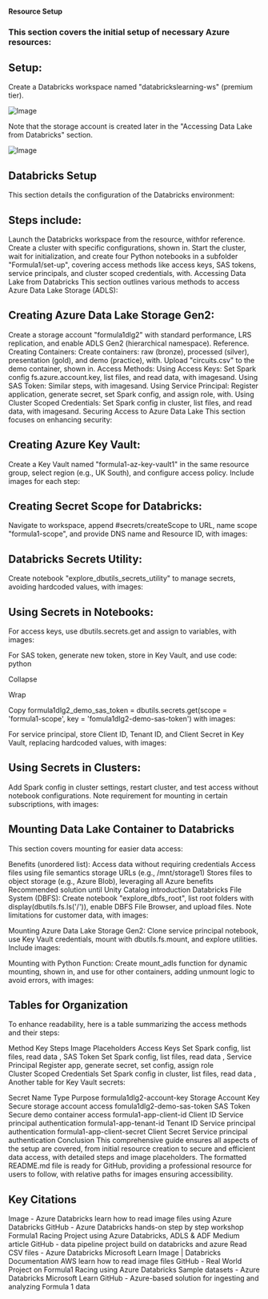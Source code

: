 #### Resource Setup

### This section covers the initial setup of necessary Azure resources:

## Setup:

Create a Databricks workspace named "databrickslearning-ws" (premium tier).

![Image](https://github.com/user-attachments/assets/4509beaa-5e24-4db9-80a2-48f8ac204293)


Note that the storage account is created later in the "Accessing Data Lake from Databricks" section.

![Image](https://github.com/user-attachments/assets/df8c79e1-3006-4b06-a17c-60badfe29415)

## Databricks Setup
This section details the configuration of the Databricks environment:

## Steps include:
Launch the Databricks workspace from the resource, withfor reference.
Create a cluster with specific configurations, shown in.
Start the cluster, wait for initialization, and create four Python notebooks in a subfolder "Formula1/set-up", covering access methods like access keys, SAS tokens, service principals, and cluster scoped credentials, with.
Accessing Data Lake from Databricks
This section outlines various methods to access Azure Data Lake Storage (ADLS):

## Creating Azure Data Lake Storage Gen2:
Create a storage account "formula1dlg2" with standard performance, LRS replication, and enable ADLS Gen2 (hierarchical namespace). Reference.
Creating Containers:
Create containers: raw (bronze), processed (silver), presentation (gold), and demo (practice), with.
Upload "circuits.csv" to the demo container, shown in.
Access Methods:
Using Access Keys: Set Spark config fs.azure.account.key, list files, and read data, with imagesand.
Using SAS Token: Similar steps, with imagesand.
Using Service Principal: Register application, generate secret, set Spark config, and assign role, with.
Using Cluster Scoped Credentials: Set Spark config in cluster, list files, and read data, with imagesand.
Securing Access to Azure Data Lake
This section focuses on enhancing security:

## Creating Azure Key Vault:
Create a Key Vault named "formula1-az-key-vault1" in the same resource group, select region (e.g., UK South), and configure access policy. Include images for each step:







## Creating Secret Scope for Databricks:
Navigate to workspace, append #secrets/createScope to URL, name scope "formula1-scope", and provide DNS name and Resource ID, with images:





## Databricks Secrets Utility:
Create notebook "explore_dbutils_secrets_utility" to manage secrets, avoiding hardcoded values, with images:


## Using Secrets in Notebooks:
For access keys, use dbutils.secrets.get and assign to variables, with images:



For SAS token, generate new token, store in Key Vault, and use code:
python

Collapse

Wrap

Copy
formula1dlg2_demo_sas_token = dbutils.secrets.get(scope = 'formula1-scope', key = 'fomula1dlg2-demo-sas-token')
with images:









For service principal, store Client ID, Tenant ID, and Client Secret in Key Vault, replacing hardcoded values, with images:











## Using Secrets in Clusters:
Add Spark config in cluster settings, restart cluster, and test access without notebook configurations. Note requirement for mounting in certain subscriptions, with images:



## Mounting Data Lake Container to Databricks
This section covers mounting for easier data access:

Benefits (unordered list):
Access data without requiring credentials
Access files using file semantics storage URLs (e.g., /mnt/storage1)
Stores files to object storage (e.g., Azure Blob), leveraging all Azure benefits
Recommended solution until Unity Catalog introduction
Databricks File System (DBFS):
Create notebook "explore_dbfs_root", list root folders with display(dbutils.fs.ls('/')), enable DBFS File Browser, and upload files. Note limitations for customer data, with images:










Mounting Azure Data Lake Storage Gen2:
Clone service principal notebook, use Key Vault credentials, mount with dbutils.fs.mount, and explore utilities. Include images:









Mounting with Python Function:
Create mount_adls function for dynamic mounting, shown in, and use for other containers, adding unmount logic to avoid errors, with images:





## Tables for Organization
To enhance readability, here is a table summarizing the access methods and their steps:

Method	Key Steps	Image Placeholders
Access Keys	Set Spark config, list files, read data	, 
SAS Token	Set Spark config, list files, read data	, 
Service Principal	Register app, generate secret, set config, assign role	
Cluster Scoped Credentials	Set Spark config in cluster, list files, read data	, 
Another table for Key Vault secrets:

Secret Name	Type	Purpose
formula1dlg2-account-key	Storage Account Key	Secure storage account access
fomula1dlg2-demo-sas-token	SAS Token	Secure demo container access
formula1-app-client-id	Client ID	Service principal authentication
formula1-app-tenant-id	Tenant ID	Service principal authentication
formula1-app-client-secret	Client Secret	Service principal authentication
Conclusion
This comprehensive guide ensures all aspects of the setup are covered, from initial resource creation to secure and efficient data access, with detailed steps and image placeholders. The formatted README.md file is ready for GitHub, providing a professional resource for users to follow, with relative paths for images ensuring accessibility.

## Key Citations
Image - Azure Databricks learn how to read image files using Azure Databricks
GitHub - Azure Databricks hands-on step by step workshop
Formula1 Racing Project using Azure Databricks, ADLS & ADF Medium article
GitHub - data pipeline project build on databricks and azure
Read CSV files - Azure Databricks Microsoft Learn
Image | Databricks Documentation AWS learn how to read image files
GitHub - Real World Project on Formula1 Racing using Azure Databricks
Sample datasets - Azure Databricks Microsoft Learn
GitHub - Azure-based solution for ingesting and analyzing Formula 1 data

